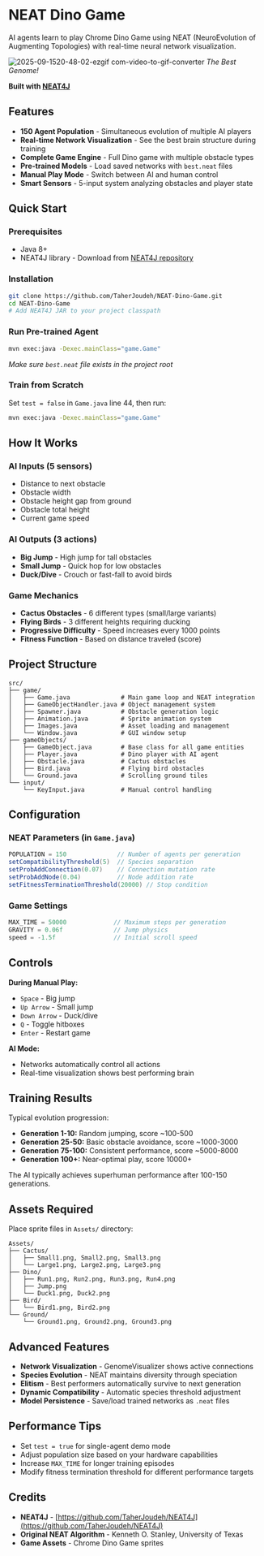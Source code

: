# NEAT Dino Game

AI agents learn to play Chrome Dino Game using NEAT (NeuroEvolution of Augmenting Topologies) with real-time neural network visualization.

![2025-09-1520-48-02-ezgif com-video-to-gif-converter](https://github.com/user-attachments/assets/dd2ca7ca-4b78-4be7-baec-c80db2d32ba2)
*The Best Genome!*

**Built with [NEAT4J](https://github.com/TaherJoudeh/NEAT4J)**

## Features

- **150 Agent Population** - Simultaneous evolution of multiple AI players
- **Real-time Network Visualization** - See the best brain structure during training  
- **Complete Game Engine** - Full Dino game with multiple obstacle types
- **Pre-trained Models** - Load saved networks with `best.neat` files
- **Manual Play Mode** - Switch between AI and human control
- **Smart Sensors** - 5-input system analyzing obstacles and player state

## Quick Start

### Prerequisites
- Java 8+
- NEAT4J library - Download from [NEAT4J repository](https://github.com/TaherJoudeh/NEAT4J)

### Installation
```bash
git clone https://github.com/TaherJoudeh/NEAT-Dino-Game.git
cd NEAT-Dino-Game
# Add NEAT4J JAR to your project classpath
```

### Run Pre-trained Agent
```bash
mvn exec:java -Dexec.mainClass="game.Game"
```
*Make sure `best.neat` file exists in the project root*

### Train from Scratch
Set `test = false` in `Game.java` line 44, then run:
```bash
mvn exec:java -Dexec.mainClass="game.Game"
```

## How It Works

### AI Inputs (5 sensors)
- Distance to next obstacle
- Obstacle width  
- Obstacle height gap from ground
- Obstacle total height
- Current game speed

### AI Outputs (3 actions)
- **Big Jump** - High jump for tall obstacles
- **Small Jump** - Quick hop for low obstacles  
- **Duck/Dive** - Crouch or fast-fall to avoid birds

### Game Mechanics
- **Cactus Obstacles** - 6 different types (small/large variants)
- **Flying Birds** - 3 different heights requiring ducking
- **Progressive Difficulty** - Speed increases every 1000 points
- **Fitness Function** - Based on distance traveled (score)

## Project Structure

```
src/
├── game/
│   ├── Game.java              # Main game loop and NEAT integration
│   ├── GameObjectHandler.java # Object management system  
│   ├── Spawner.java           # Obstacle generation logic
│   ├── Animation.java         # Sprite animation system
│   ├── Images.java            # Asset loading and management
│   └── Window.java            # GUI window setup
├── gameObjects/
│   ├── GameObject.java        # Base class for all game entities
│   ├── Player.java            # Dino player with AI agent
│   ├── Obstacle.java          # Cactus obstacles  
│   ├── Bird.java              # Flying bird obstacles
│   └── Ground.java            # Scrolling ground tiles
└── input/
    └── KeyInput.java          # Manual control handling
```

## Configuration

### NEAT Parameters (in `Game.java`)
```java
POPULATION = 150              // Number of agents per generation  
setCompatibilityThreshold(5)  // Species separation
setProbAddConnection(0.07)    // Connection mutation rate
setProbAddNode(0.04)          // Node addition rate
setFitnessTerminationThreshold(20000) // Stop condition
```

### Game Settings
```java
MAX_TIME = 50000             // Maximum steps per generation
GRAVITY = 0.06f              // Jump physics
speed = -1.5f                // Initial scroll speed
```

## Controls

**During Manual Play:**
- `Space` - Big jump
- `Up Arrow` - Small jump  
- `Down Arrow` - Duck/dive
- `Q` - Toggle hitboxes
- `Enter` - Restart game

**AI Mode:**
- Networks automatically control all actions
- Real-time visualization shows best performing brain

## Training Results

Typical evolution progression:
- **Generation 1-10:** Random jumping, score ~100-500
- **Generation 25-50:** Basic obstacle avoidance, score ~1000-3000  
- **Generation 75-100:** Consistent performance, score ~5000-8000
- **Generation 100+:** Near-optimal play, score 10000+

The AI typically achieves superhuman performance after 100-150 generations.

## Assets Required

Place sprite files in `Assets/` directory:
```
Assets/
├── Cactus/
│   ├── Small1.png, Small2.png, Small3.png
│   └── Large1.png, Large2.png, Large3.png  
├── Dino/
│   ├── Run1.png, Run2.png, Run3.png, Run4.png
│   ├── Jump.png
│   └── Duck1.png, Duck2.png
├── Bird/
│   └── Bird1.png, Bird2.png
└── Ground/
    └── Ground1.png, Ground2.png, Ground3.png
```

## Advanced Features

- **Network Visualization** - GenomeVisualizer shows active connections
- **Species Evolution** - NEAT maintains diversity through speciation  
- **Elitism** - Best performers automatically survive to next generation
- **Dynamic Compatibility** - Automatic species threshold adjustment
- **Model Persistence** - Save/load trained networks as `.neat` files

## Performance Tips

- Set `test = true` for single-agent demo mode
- Adjust population size based on your hardware capabilities
- Increase `MAX_TIME` for longer training episodes
- Modify fitness termination threshold for different performance targets

## Credits

- **NEAT4J** - [https://github.com/TaherJoudeh/NEAT4J](https://github.com/TaherJoudeh/NEAT4J)
- **Original NEAT Algorithm** - Kenneth O. Stanley, University of Texas
- **Game Assets** - Chrome Dino Game sprites
